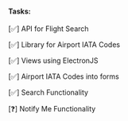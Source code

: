 #### Tasks:

[✅] API for Flight Search

[✅] Library for Airport IATA Codes

[✅] Views using ElectronJS

[✅] Airport IATA Codes into forms

[✅] Search Functionality

[❓] Notify Me Functionality
